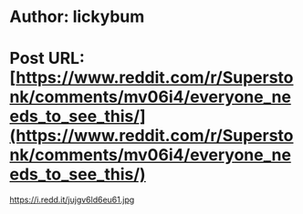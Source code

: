 # Author: lickybum
# Post URL: [https://www.reddit.com/r/Superstonk/comments/mv06i4/everyone_needs_to_see_this/](https://www.reddit.com/r/Superstonk/comments/mv06i4/everyone_needs_to_see_this/)


https://i.redd.it/jujgv6ld6eu61.jpg